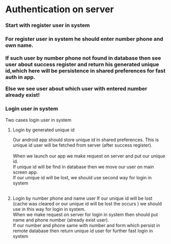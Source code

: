 <h1>Authentication on server</h1>

<h3>Start with register user in system<h3/>

For register user in system he should enter number phone and own name.
<br/><br/>If such user by number phone not found in database then see user about  success register and return his generated unique id,which here will be persistence in shared preferences for fast auth in app. 

Else we see user about which user with entered number already exist!

<h3>Login user in system</h3>

Two cases login user in system

1. Login by generated unique id

    Our android app should store unique id in shared preferences. This is unique id user will be fetched from server (after success register). 
    <br/><br/>When we launch our app we make request on server and put our unique id.<br/> If unique id will be find in database then we move our user on main screen app. <br/>If our unique id will be lost, we should use second way for login in system<br/><br/>
2. Login by number phone and name user
    If our unique id will be lost (cache was cleared or our unique id will be lost the occurs ) we should use in this way for login in system.
    <br/>When we make request on server for login in system then should put name and phone number (already exist user).
    <br/>If our number and phone same with number and form which persist in remote database then return unique id user for further fast login in system 
    
    

